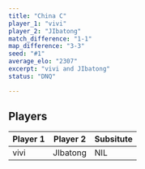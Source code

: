 ```yaml
---
title: "China C"
player_1: "vivi"
player_2: "JIbatong"
match_difference: "1-1"
map_difference: "3-3"
seed: "#1"
average_elo: "2307"
excerpt: "vivi and JIbatong"
status: "DNQ"

---
```

## Players

| Player 1 | Player 2 | Subsitute |
| -- | -- | -- |
| vivi | JIbatong | NIL |

